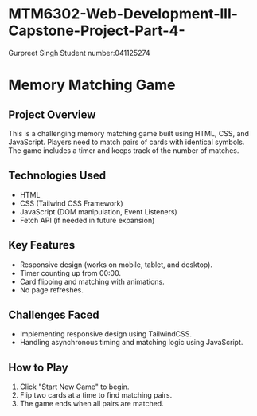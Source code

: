 # MTM6302-Web-Development-lll-Capstone-Project-Part-4-
Gurpreet Singh
Student number:041125274
# Memory Matching Game

## Project Overview

This is a challenging memory matching game built using HTML, CSS, and JavaScript. Players need to match pairs of cards with identical symbols. The game includes a timer and keeps track of the number of matches.

## Technologies Used
- HTML
- CSS (Tailwind CSS Framework)
- JavaScript (DOM manipulation, Event Listeners)
- Fetch API (if needed in future expansion)

## Key Features
- Responsive design (works on mobile, tablet, and desktop).
- Timer counting up from 00:00.
- Card flipping and matching with animations.
- No page refreshes.

## Challenges Faced
- Implementing responsive design using TailwindCSS.
- Handling asynchronous timing and matching logic using JavaScript.

## How to Play
1. Click "Start New Game" to begin.
2. Flip two cards at a time to find matching pairs.
3. The game ends when all pairs are matched.

